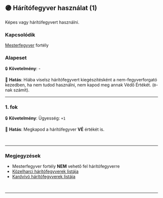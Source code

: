 ## 🟣 Hárítófegyver használat (1)

Képes vagy hárítófegyvert használni.

### Kapcsolódik

[Mesterfegyver](mesterfegyver.md) fortély

### Alapeset

🔒 **Követelmény**: -

🌟 **Hatás**: Hiába viselsz hárítófegyvert kiegészítésként a nem-fegyverforgató kezedben, ha nem tudod használni, nem kapod meg annak Védő Értékét. (`0`-nak számít).

---
### 1. fok

🔒 **Követelmény**: Ügyesség: `+1`

🌟 **Hatás**: Megkapod a hárítófegyver **VÉ** értékét is.

<br />

---
### Megjegyzések

- Mesterfegyver fortély **NEM** vehető fel hárítófegyverre
- [Közelharci hárítófegyverek listája](068_02_kozelharci_fegyverek.md#k%C3%B6zelharci-h%C3%A1r%C3%ADt%C3%B3fegyverek) 
- [Kardvívó hárítófegyverek listája](068_03_kardvivo_fegyverek.md#kard%C3%ADv%C3%B3-h%C3%A1r%C3%ADt%C3%B3fegyverek)

<br />

---
